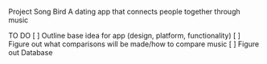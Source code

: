 Project Song Bird
A dating app that connects people together through music





TO DO
[ ] Outline base idea for app (design, platform, functionality)
[ ] Figure out what comparisons will be made/how to compare music
[ ] Figure out Database
